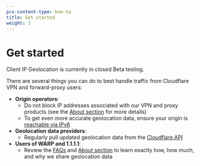 ```yaml
---
pcx-content-type: how-to
title: Get started
weight: 3
---
```


# Get started

<Aside type="note">

Client IP Geolocation is currently in closed Beta testing.

</Aside>

There are several things you can do to best handle traffic from Cloudflare VPN and forward-proxy users:

*   **Origin operators**:
    *   Do not block IP addresses associated with our VPN and proxy products (see the [About section](/client-ip-geolocation/about/) for more details)
    *   To get even more accurate geolocation data, ensure your origin is [reachable via IPv6](/client-ip-geolocation/faq/)
*   **Geolocation data providers**:
    *   Regularly pull updated geolocation data from the [Cloudflare API](https://api.cloudflare.com/local-ip-ranges.csv)
*   **Users of WARP and 1.1.1.1**:
    *   Review the [FAQs](/client-ip-geolocation/faq/#cloudflare-vpn-users) and [About section](/client-ip-geolocation/about/) to learn exactly how, how much, and why we share geolocation data
